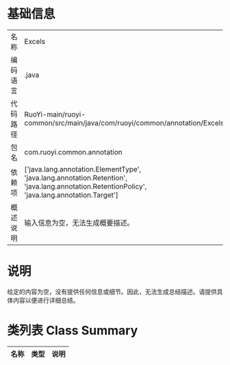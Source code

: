 # 基础信息

|      |      |
|------|------|
| 名称 | Excels |
| 编码语言 | .java |
| 代码路径 | RuoYi-main/ruoyi-common/src/main/java/com/ruoyi/common/annotation/Excels.java |
| 包名 | com.ruoyi.common.annotation |
| 依赖项 | ['java.lang.annotation.ElementType', 'java.lang.annotation.Retention', 'java.lang.annotation.RetentionPolicy', 'java.lang.annotation.Target'] |
| 概述说明 | 输入信息为空，无法生成概要描述。 |

# 说明

给定的内容为空，没有提供任何信息或细节。因此，无法生成总结描述。请提供具体内容以便进行详细总结。

# 类列表 Class Summary

| 名称   | 类型  | 说明 |
|-------|------|-------------|




